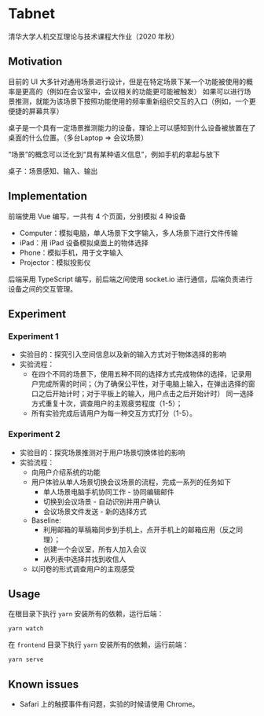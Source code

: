 # Tabnet

清华大学人机交互理论与技术课程大作业（2020 年秋）

## Motivation

目前的 UI 大多针对通用场景进行设计，但是在特定场景下某一个功能被使用的概率是更高的（例如在会议室中，会议相关的功能更可能被触发）
如果可以进行场景推测，就能为该场景下按照功能使用的频率重新组织交互的入口（例如，一个更便捷的屏幕共享）

桌子是一个具有一定场景推测能力的设备，理论上可以感知到什么设备被放置在了桌面的什么位置。（多台Laptop => 会议场景）

“场景”的概念可以泛化到“具有某种语义信息”，例如手机的拿起与放下

桌子：场景感知、输入、输出

## Implementation

前端使用 Vue 编写，一共有 4 个页面，分别模拟 4 种设备

- Computer：模拟电脑，单人场景下文字输入，多人场景下进行文件传输
- iPad：用 iPad 设备模拟桌面上的物体选择
- Phone：模拟手机，用于文字输入
- Projector：模拟投影仪

后端采用 TypeScript 编写，前后端之间使用 socket.io 进行通信，后端负责进行设备之间的交互管理。

## Experiment

### Experiment 1

- 实验目的：探究引入空间信息以及新的输入方式对于物体选择的影响
- 实验流程：
  - 在四个不同的场景下，使用五种不同的选择方式完成物体的选择，记录用户完成所需的时间；（为了确保公平性，对于电脑上输入，在弹出选择的窗口之后开始计时；对于平板上的输入，用户点击之后开始计时）
同一选择方式重复十次，调查用户的主观疲劳程度（1-5）；
  - 所有实验完成后请用户为每一种交互方式打分（1-5）。

### Experiment 2

- 实验目的：探究场景推测对于用户场景切换体验的影响
- 实验流程：
  - 向用户介绍系统的功能
  - 用户体验从单人场景切换会议场景的流程，完成一系列的任务如下
    - 单人场景电脑手机协同工作  - 协同编辑邮件
    - 切换到会议场景 - 自动识别并用户确认
    - 会议场景文件发送 - 新的选择方式
  - Baseline:
    - 利用邮箱的草稿箱同步到手机上，点开手机上的邮箱应用（反之同理）；
    - 创建一个会议室，所有人加入会议
    - 从列表中选择并找到收信人
  - 以问卷的形式调查用户的主观感受


## Usage

在根目录下执行 `yarn` 安装所有的依赖，运行后端：

```bash
yarn watch
```

在 `frontend` 目录下执行 `yarn` 安装所有的依赖，运行前端：

```bash
yarn serve
```


## Known issues

- Safari 上的触摸事件有问题，实验的时候请使用 Chrome。
